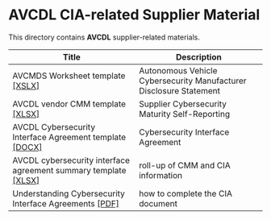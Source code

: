 # AVCDL CIA-related Supplier Material

This directory contains **AVCDL** supplier-related materials.

| Title | Description |
|--|--|
| AVCMDS Worksheet template [[XSLX]](./AVCMDS%20Worksheet%20template.xlsx) | Autonomous Vehicle Cybersecurity Manufacturer Disclosure Statement |
| AVCDL vendor CMM template [[XLSX]](./AVCDL%20vendor%20CMM%20template.xlsx) | Supplier Cybersecurity Maturity Self-Reporting |
| AVCDL Cybersecurity Interface Agreement template [[DOCX]](./AVCDL%20Cybersecurity%20Interface%20Agreement%20template.docx) | Cybersecurity Interface Agreement |
| AVCDL cybersecurity interface agreement summary template [[XLSX]](./AVCDL%20cybersecurity%20interface%20agreement%20summary%20template.xlsx) | roll-up of CMM and CIA information |
| Understanding Cybersecurity Interface Agreements [[PDF]](./Understanding%20Cybersecurity%20Interface%20Agreements.pdf) | how to complete the CIA document |
